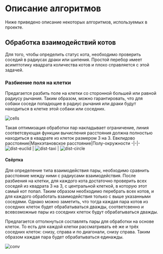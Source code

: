 # Описание алгоритмов

Ниже приведено описание некоторых алгоритмов, используемых в проекте.

## Обработка взаимодействий котов

Для того, чтобы определить статус кота, необходимо проверить соседий в радиусах драки или шипения. Простой перебор имеет
асимптотику квадрата количества котов и плохо справляется с этой задачей.

### Разбиение поля на клетки

Предагается разбить поле на клетки со сторонной большей или равной радиусу рычания. Таким образом, можно гарантировать,
что для собаки соседи попадющие в радиус рычания или драки будут находиться в клетке этой собаки или соседних.

![cells](https://github.com/user-attachments/assets/2b605a48-1646-41a2-9c8e-b595aa86cd1c)

Такая оптимизация обработки пар накладывает ограничение, линия соответсвующая функции вычисления расстояния должна
полностью находиться в квадрате из клеток размером 3 на 3.
Евклидово расстояние|Манхэтановское расстояние|Полу-окружности
-|-|-
![dist-euclid](https://github.com/user-attachments/assets/4fc3f6e8-8f69-4959-92a4-291f8723c05f) | ![dist-taxi](https://github.com/user-attachments/assets/d38d27e9-3515-4c1e-ac03-d636029b0668) | ![dist-circle](https://github.com/user-attachments/assets/a4763631-29c0-459f-ba09-2d166454681b)

#### Свёртка

Для определение типа взаимодействия пары, необходимо сравнить расстояние между ними с радиусами взаимодействия. После
разбиения на клетки, для каждого кота достаточно проверить всех соседей из квадрата 3 на 3, с центральной клеткой, в
которую этот самый кот попал. Таким образом необходимо перебрать всех котов, и для каждого обработать взаимодействия
только с выше указанными соседями. Однако можно заметить, что тогда каждая пара котов из соседних клеток будет
обрабатываться дважды, соответсвенно и всевозможные пары из соседних клеток будут обрабатываться дважды.

Предлагается оттолкнуться составлять пары для обработки на основе клеток. То есть для каждой клетки рассматривать её же
и трёх соседних клеток: снизу, справа и по диагонали, снизу справа. Таким образом каждая пара будет обрабатываться
единажды.

![conv](https://github.com/user-attachments/assets/ed571c9b-7d24-4438-8fae-b5c63f27a653)

